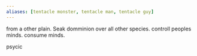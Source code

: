 ```yaml
---
aliases: [tentacle monster, tentacle man, tentacle guy]
---
```


from a other plain. Seak domminion over all other species. controll peoples minds. consume minds.

psycic
